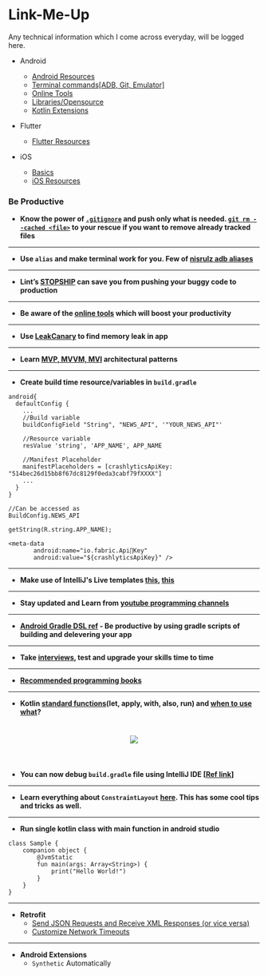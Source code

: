 # Link-Me-Up

Any technical information which I come across everyday, will be logged here.

- Android
  - [Android Resources](https://github.com/Naveentp/Link-Me-Up/blob/master/android/android_resources.md)
  - [Terminal commands[ADB, Git, Emulator]](https://github.com/Naveentp/Link-Me-Up/blob/master/android/terminal_commands.md)
  - [Online Tools](https://github.com/Naveentp/Link-Me-Up/blob/master/android/online_tools.md)
  - [Libraries/Opensource](https://github.com/Naveentp/Link-Me-Up/blob/master/android/libraries.md)
  - [Kotlin Extensions](https://github.com/Naveentp/Link-Me-Up/blob/master/android/kotlin_extensions.md)

- Flutter
	- [Flutter Resources](https://github.com/Naveentp/Link-Me-Up/blob/master/flutter/flutter_resources.md)

- iOS
  - [Basics](https://github.com/Naveentp/Link-Me-Up/blob/master/iOS/basics.md)
  - [iOS Resources](https://github.com/Naveentp/Link-Me-Up/blob/master/iOS/ios_resources.md)
  
	
### Be Productive
	
+ **Know the power of [`.gitignore`](https://stackoverflow.com/a/17803964/5629056) and push only what is needed. [`git rm --cached <file>`](https://stackoverflow.com/a/1274447/5629056) to your rescue if you want to remove already tracked files**
---
+ **Use `alias` and make terminal work for you. Few of [nisrulz adb aliases](https://gist.github.com/nisrulz/b0e79f2b3e27f99ca8b5dba9db6281ec)**
---
+ **Lint’s [STOPSHIP](https://medium.com/@naveentp/lints-stopship-can-save-you-from-pushing-your-buggy-code-to-production-4fa0db40d9b1) can save you from pushing your buggy code to production**
---
+ **Be aware of the [online tools](https://medium.com/@naveentp/awesome-list-of-online-tools-for-android-developers-f40af8f46299) which will boost your productivity**
---
+ **Use [LeakCanary](https://github.com/square/leakcanary) to find memory leak in app**
---
+ **Learn [MVP, MVVM, MVI](https://github.com/Naveentp/Link-Me-Up/blob/master/android/architecture.md) architectural patterns**
---
+ **Create build time resource/variables in `build.gradle`**
```
android{
  defaultConfig {
    ...
    //Build variable
    buildConfigField "String", "NEWS_API", '"YOUR_NEWS_API"'

    //Resource variable
    resValue 'string', 'APP_NAME', APP_NAME

    //Manifest Placeholder 
    manifestPlaceholders = [crashlyticsApiKey: "514bec26d15bb8f67dc8129f0eda3cabf79fXXXX"]
    ...
  }
}

//Can be accessed as
BuildConfig.NEWS_API

getString(R.string.APP_NAME);

<meta-data
       android:name="io.fabric.Api∏Key"
       android:value="${crashlyticsApiKey}" />
``` 

---
+ **Make use of IntelliJ's Live templates [this](https://github.com/keyboardsurfer/idea-live-templates), [this](https://www.bignerdranch.com/blog/android-studio-live-templates/)**
---
+ **Stay updated and Learn from [youtube programming channels](https://www.lvguowei.me/post/ultimate-list-of-youtube-programming-channels/)** 
---
+ **[Android Gradle DSL ref](http://google.github.io/android-gradle-dsl/) - Be productive by using gradle scripts of building and delevering your app**
---
+ **Take [interviews](https://github.com/kdn251/interviews), test and upgrade your skills time to time**
---
+ **[Recommended programming books](https://github.com/Javagroup123/group/wiki/Recommended-Books)**
---
+ **Kotlin [standard functions](https://github.com/JetBrains/kotlin/blob/master/libraries/stdlib/src/kotlin/util/Standard.kt)(let, apply, with, also, run) and [when to use what](https://medium.com/@elye.project/mastering-kotlin-standard-functions-run-with-let-also-and-apply-9cd334b0ef84)?**  
<h1 align="center">
  <img src="https://cdn-images-1.medium.com/max/800/1*pLNnrvgvmG6Mdi0Yw3mdPQ.png">
  <br>
  <br>
</h1>

+ **You can now debug `build.gradle` file using IntelliJ IDE [[Ref link](https://twitter.com/gradle/status/1025066195848810496)]**
---
+ **Learn everything about `ConstraintLayout` [here](https://constraintlayout.com/). This has some cool tips and tricks as well.**
---
+ **Run single kotlin class with main function in android studio**
```
class Sample {
    companion object {
        @JvmStatic
        fun main(args: Array<String>) {
            print("Hello World!")
        }
    }
}
```
---
+ **Retrofit**
    + [Send JSON Requests and Receive XML Responses (or vice versa)](https://stackoverflow.com/a/46619199/5629056)
    + [Customize Network Timeouts](https://futurestud.io/tutorials/retrofit-2-customize-network-timeouts)
---
+ **Android Extensions**
    + `Synthetic` Automatically 